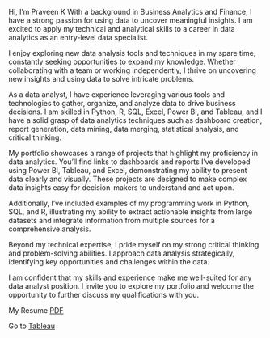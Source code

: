 Hi, I’m Praveen K With a background in Business Analytics and Finance, I have a strong passion for using data to uncover meaningful insights. I am excited to apply my technical and analytical skills to a career in data analytics as an entry-level data specialist.

I enjoy exploring new data analysis tools and techniques in my spare time, constantly seeking opportunities to expand my knowledge. Whether collaborating with a team or working independently, I thrive on uncovering new insights and using data to solve intricate problems.

As a data analyst, I have experience leveraging various tools and technologies to gather, organize, and analyze data to drive business decisions. I am skilled in Python, R, SQL, Excel, Power BI, and Tableau, and I have a solid grasp of data analytics techniques such as dashboard creation, report generation, data mining, data merging, statistical analysis, and critical thinking.

My portfolio showcases a range of projects that highlight my proficiency in data analytics. You’ll find links to dashboards and reports I’ve developed using Power BI, Tableau, and Excel, demonstrating my ability to present data clearly and visually. These projects are designed to make complex data insights easy for decision-makers to understand and act upon.

Additionally, I’ve included examples of my programming work in Python, SQL, and R, illustrating my ability to extract actionable insights from large datasets and integrate information from multiple sources for a comprehensive analysis.

Beyond my technical expertise, I pride myself on my strong critical thinking and problem-solving abilities. I approach data analysis strategically, identifying key opportunities and challenges within the data.

I am confident that my skills and experience make me well-suited for any data analyst position. I invite you to explore my portfolio and welcome the opportunity to further discuss my qualifications with you.

My Resume [PDF](https://rb.gy/2olkrz)

Go to [Tableau](https://public.tableau.com/app/profile/praveen3187/vizzes)
<!---
PraveenK3105/PraveenK3105 is a ✨ special ✨ repository because its `README.md` (this file) appears on your GitHub profile.
You can click the Preview link to take a look at your changes.
--->
